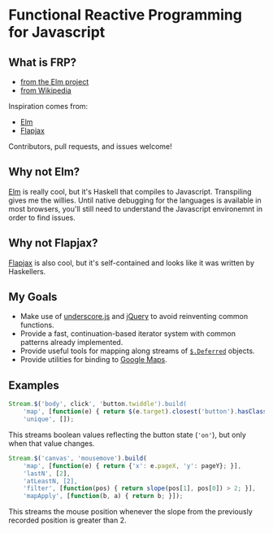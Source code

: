 Functional Reactive Programming for Javascript
==============================================

What is FRP?
------------
- [from the Elm project](http://elm-lang.org/learn/What-is-FRP.elm)
- [from Wikipedia](http://en.wikipedia.org/wiki/Functional_reactive_programming)

Inspiration comes from:
- [Elm][elm]
- [Flapjax][flapjax]

Contributors, pull requests, and issues welcome!

Why not Elm?
------------

[Elm][elm] is really cool, but it's Haskell that compiles to
Javascript. Transpiling gives me the willies. Until native debugging for the
languages is available in most browsers, you'll still need to understand the
Javascript environemnt in order to find issues.

Why not Flapjax?
----------------

[Flapjax][flapjax] is also cool, but it's self-contained and looks like it was
written by Haskellers.

My Goals
--------

- Make use of [underscore.js][underscore] and [jQuery][jquery] to avoid
  reinventing common functions.
- Provide a fast, continuation-based iterator system with common patterns
  already implemented.
- Provide useful tools for mapping along streams of [`$.Deferred`][deferred] objects.
- Provide utilities for binding to [Google Maps][maps].

Examples
--------

```js
Stream.$('body', click', 'button.twiddle').build(
    'map', [function(e) { return $(e.target).closest('button').hasClass('on'); }],
    'unique', []);
```

This streams boolean values reflecting the button state (`'on'`), but only when
that value changes.

```js
Stream.$('canvas', 'mousemove').build(
    'map', [function(e) { return {'x': e.pageX, 'y': pageY}; }],
    'lastN', [2],
    'atLeastN, [2],
    'filter', [function(pos) { return slope(pos[1], pos[0]) > 2; }],
    'mapApply', [function(b, a) { return b; }]);
```

This streams the mouse position whenever the slope from the previously recorded
position is greater than 2.

[deferred]: http://api.jquery.com/category/deferred-object/
[elm]: http://elm-lang.org/
[flapjax]: http://www.flapjax-lang.org/
[jquery]: http://jquery.com/
[maps]: https://developers.google.com/maps/documentation/javascript/reference
[underscore]: http://underscorejs.org/
